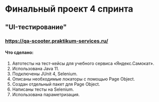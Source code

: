 ﻿# Финальный проект 4 спринта

## "UI-тестирование"

###  https://qa-scooter.praktikum-services.ru/

#### Что сделано:
1. Автотесты на тест-кейсы для учебного сервиса «Яндекс.Самокат».
2. Использована Java 11.
3. Подключены JUnit 4, Selenium.
4. Описаны необходимые локаторы с помощью Page Object.
5. Создан отдельный пакет для Page Object.
6. Написаны тесты на Selenium.
7. Использована параметризация.

